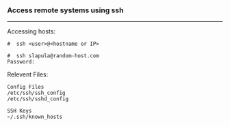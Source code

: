 ### Access remote systems using ssh
---

Accessing hosts:
```
#  ssh <user>@<hostname or IP>
```

```
#  ssh slapula@random-host.com
Password:
```

Relevent Files:
```
Config Files
/etc/ssh/ssh_config
/etc/ssh/sshd_config

SSH Keys
~/.ssh/known_hosts
```